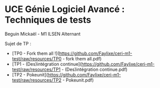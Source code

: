 ﻿# UCE Génie Logiciel Avancé : Techniques de tests

Beguin Mickaël - M1 ILSEN Alternant


Sujet de TP : 

- [TP0 - Fork them all !](https://github.com/Faylixe/ceri-m1-test/raw/resources/TP0 - fork them all.pdf)
- [TP1 - (Des)intégration continue](https://github.com/Faylixe/ceri-m1-test/raw/resources/TP1 - (Des)intégration continue.pdf)
- [TP2 - Pokeunit](https://github.com/Faylixe/ceri-m1-test/raw/resources/TP2 - Pokeunit.pdf)